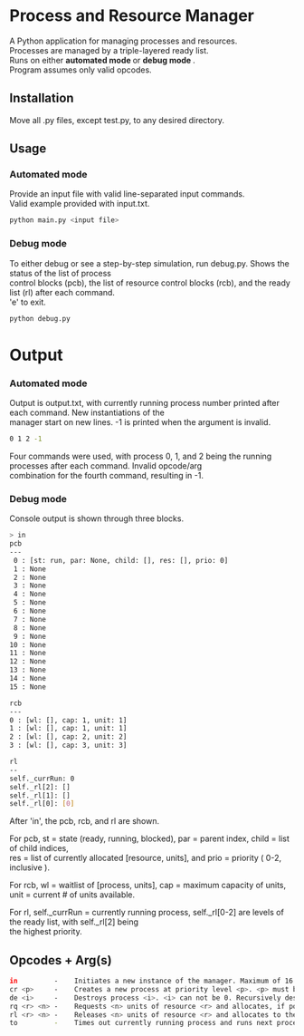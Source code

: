 # Process and Resource Manager
A Python application for managing processes and resources.  
Processes are managed by a triple-layered ready list.  
Runs on either <strong> automated mode </strong> or <strong> debug mode </strong>.  
Program assumes only valid opcodes.  

## Installation
Move all .py files, except test.py, to any desired directory.  

## Usage
### Automated mode
Provide an input file with valid line-separated input commands.  
Valid example provided with input.txt.  

```bash
python main.py <input file>
```

### Debug mode
To either debug or see a step-by-step simulation, run debug.py. Shows the status of the list of process  
control blocks (pcb), the list of resource control blocks (rcb), and the ready list (rl) after each command.  
'e' to exit.  

```bash
python debug.py
```

# Output
### Automated mode
Output is output.txt, with currently running process number printed after each command. New instantiations of the  
manager start on new lines. -1 is printed when the argument is invalid.  
```bash
0 1 2 -1

```
Four commands were used, with process 0, 1, and 2 being the running processes after each command. Invalid opcode/arg  
combination for the fourth command, resulting in -1.  

### Debug mode
Console output is shown through three blocks.  
```bash
> in  
pcb  
---  
 0 : [st: run, par: None, child: [], res: [], prio: 0]  
 1 : None  
 2 : None  
 3 : None  
 4 : None  
 5 : None  
 6 : None  
 7 : None  
 8 : None  
 9 : None  
10 : None  
11 : None  
12 : None  
13 : None  
14 : None  
15 : None  

rcb
---
0 : [wl: [], cap: 1, unit: 1]
1 : [wl: [], cap: 1, unit: 1]
2 : [wl: [], cap: 2, unit: 2]
3 : [wl: [], cap: 3, unit: 3]

rl
--
self._currRun: 0
self._rl[2]: []
self._rl[1]: []
self._rl[0]: [0]

```
After 'in', the pcb, rcb, and rl are shown.  
  
For pcb, st = state (ready, running, blocked), par = parent index, child = list of child indices,  
res = list of currently allocated \[resource, units\], and prio = priority ( 0-2, inclusive ).  
  
For rcb, wl = waitlist of \[process, units\], cap = maximum capacity of units, unit = current # of units available.  
  
For rl, self._currRun = currently running process, self._rl\[0-2\] are levels of the ready list, with self._rl\[2\] being  
the highest priority.  

## Opcodes + Arg(s)
```bash
in         -    Initiates a new instance of the manager. Maximum of 16 processes, including process 0. Maximum of 4 resources, zero-indexed.  
cr <p>     -    Creates a new process at priority level <p>. <p> must be either 0, 1, or 2.  
de <i>     -    Destroys process <i>. <i> can not be 0. Recursively destroys <i> and all of its children, deallocating resources as necessary.  
rq <r> <n> -    Requests <n> units of resource <r> and allocates, if possible.  
rl <r> <n> -    Releases <n> units of resource <r> and allocates to the next process on the waiting list that is requesting an equal or less amount of units.  
to         -    Times out currently running process and runs next process on same priority level.  

```